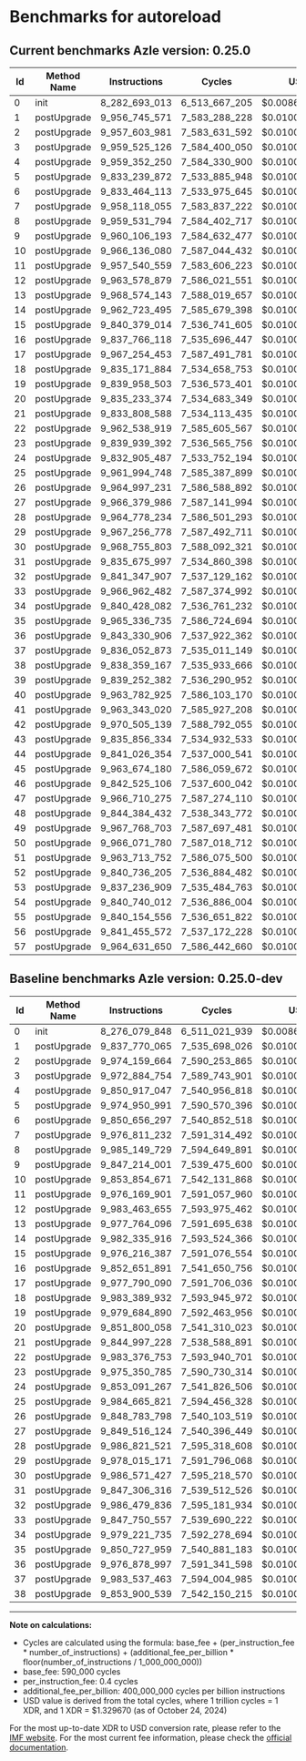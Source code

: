 # Benchmarks for autoreload

## Current benchmarks Azle version: 0.25.0

| Id  | Method Name | Instructions  | Cycles        | USD           | USD/Million Calls | Change                                  |
| --- | ----------- | ------------- | ------------- | ------------- | ----------------- | --------------------------------------- |
| 0   | init        | 8_282_693_013 | 6_513_667_205 | $0.0086610279 | $8_661.02         | <font color="red">+6_613_165</font>     |
| 1   | postUpgrade | 9_956_745_571 | 7_583_288_228 | $0.0100832709 | $10_083.27        | <font color="red">+118_975_506</font>   |
| 2   | postUpgrade | 9_957_603_981 | 7_583_631_592 | $0.0100837274 | $10_083.72        | <font color="green">-16_555_683</font>  |
| 3   | postUpgrade | 9_959_525_126 | 7_584_400_050 | $0.0100847492 | $10_084.74        | <font color="green">-13_359_628</font>  |
| 4   | postUpgrade | 9_959_352_250 | 7_584_330_900 | $0.0100846573 | $10_084.65        | <font color="red">+108_435_203</font>   |
| 5   | postUpgrade | 9_833_239_872 | 7_533_885_948 | $0.0100175821 | $10_017.58        | <font color="green">-141_711_119</font> |
| 6   | postUpgrade | 9_833_464_113 | 7_533_975_645 | $0.0100177014 | $10_017.70        | <font color="green">-17_192_184</font>  |
| 7   | postUpgrade | 9_958_118_055 | 7_583_837_222 | $0.0100840008 | $10_084.00        | <font color="green">-18_693_177</font>  |
| 8   | postUpgrade | 9_959_531_794 | 7_584_402_717 | $0.0100847528 | $10_084.75        | <font color="green">-25_617_935</font>  |
| 9   | postUpgrade | 9_960_106_193 | 7_584_632_477 | $0.0100850583 | $10_085.05        | <font color="red">+112_892_192</font>   |
| 10  | postUpgrade | 9_966_136_080 | 7_587_044_432 | $0.0100882654 | $10_088.26        | <font color="red">+112_281_409</font>   |
| 11  | postUpgrade | 9_957_540_559 | 7_583_606_223 | $0.0100836937 | $10_083.69        | <font color="green">-18_629_342</font>  |
| 12  | postUpgrade | 9_963_578_879 | 7_586_021_551 | $0.0100869053 | $10_086.90        | <font color="green">-19_884_776</font>  |
| 13  | postUpgrade | 9_968_574_143 | 7_588_019_657 | $0.0100895621 | $10_089.56        | <font color="green">-9_189_953</font>   |
| 14  | postUpgrade | 9_962_723_495 | 7_585_679_398 | $0.0100864503 | $10_086.45        | <font color="green">-19_612_421</font>  |
| 15  | postUpgrade | 9_840_379_014 | 7_536_741_605 | $0.0100213792 | $10_021.37        | <font color="green">-135_837_373</font> |
| 16  | postUpgrade | 9_837_766_118 | 7_535_696_447 | $0.0100199895 | $10_019.98        | <font color="green">-14_885_773</font>  |
| 17  | postUpgrade | 9_967_254_453 | 7_587_491_781 | $0.0100888602 | $10_088.86        | <font color="green">-10_535_637</font>  |
| 18  | postUpgrade | 9_835_171_884 | 7_534_658_753 | $0.0100186097 | $10_018.60        | <font color="green">-148_218_048</font> |
| 19  | postUpgrade | 9_839_958_503 | 7_536_573_401 | $0.0100211556 | $10_021.15        | <font color="green">-139_726_387</font> |
| 20  | postUpgrade | 9_835_233_374 | 7_534_683_349 | $0.0100186424 | $10_018.64        | <font color="green">-16_566_684</font>  |
| 21  | postUpgrade | 9_833_808_588 | 7_534_113_435 | $0.0100178846 | $10_017.88        | <font color="green">-11_188_640</font>  |
| 22  | postUpgrade | 9_962_538_919 | 7_585_605_567 | $0.0100863522 | $10_086.35        | <font color="green">-20_837_834</font>  |
| 23  | postUpgrade | 9_839_939_392 | 7_536_565_756 | $0.0100211454 | $10_021.14        | <font color="green">-135_411_393</font> |
| 24  | postUpgrade | 9_832_905_487 | 7_533_752_194 | $0.0100174043 | $10_017.40        | <font color="green">-20_185_780</font>  |
| 25  | postUpgrade | 9_961_994_748 | 7_585_387_899 | $0.0100860627 | $10_086.06        | <font color="green">-22_671_073</font>  |
| 26  | postUpgrade | 9_964_997_231 | 7_586_588_892 | $0.0100876597 | $10_087.65        | <font color="red">+116_213_433</font>   |
| 27  | postUpgrade | 9_966_379_986 | 7_587_141_994 | $0.0100883951 | $10_088.39        | <font color="red">+116_863_862</font>   |
| 28  | postUpgrade | 9_964_778_234 | 7_586_501_293 | $0.0100875432 | $10_087.54        | <font color="green">-22_043_287</font>  |
| 29  | postUpgrade | 9_967_256_778 | 7_587_492_711 | $0.0100888614 | $10_088.86        | <font color="green">-10_758_393</font>  |
| 30  | postUpgrade | 9_968_755_803 | 7_588_092_321 | $0.0100896587 | $10_089.65        | <font color="green">-17_815_624</font>  |
| 31  | postUpgrade | 9_835_675_997 | 7_534_860_398 | $0.0100188778 | $10_018.87        | <font color="green">-11_630_319</font>  |
| 32  | postUpgrade | 9_841_347_907 | 7_537_129_162 | $0.0100218945 | $10_021.89        | <font color="green">-145_131_929</font> |
| 33  | postUpgrade | 9_966_962_482 | 7_587_374_992 | $0.0100887049 | $10_088.70        | <font color="red">+119_211_925</font>   |
| 34  | postUpgrade | 9_840_428_082 | 7_536_761_232 | $0.0100214053 | $10_021.40        | <font color="green">-138_793_653</font> |
| 35  | postUpgrade | 9_965_336_735 | 7_586_724_694 | $0.0100878402 | $10_087.84        | <font color="red">+114_608_776</font>   |
| 36  | postUpgrade | 9_843_330_906 | 7_537_922_362 | $0.0100229492 | $10_022.94        | <font color="green">-133_548_091</font> |
| 37  | postUpgrade | 9_836_052_873 | 7_535_011_149 | $0.0100190783 | $10_019.07        | <font color="green">-147_484_590</font> |
| 38  | postUpgrade | 9_838_359_167 | 7_535_933_666 | $0.0100203049 | $10_020.30        | <font color="green">-15_541_372</font>  |
| 39  | postUpgrade | 9_839_252_382 | 7_536_290_952 | $0.0100207800 | $10_020.77        |                                         |
| 40  | postUpgrade | 9_963_782_925 | 7_586_103_170 | $0.0100870138 | $10_087.01        |                                         |
| 41  | postUpgrade | 9_963_343_020 | 7_585_927_208 | $0.0100867798 | $10_086.77        |                                         |
| 42  | postUpgrade | 9_970_505_139 | 7_588_792_055 | $0.0100905891 | $10_090.58        |                                         |
| 43  | postUpgrade | 9_835_856_334 | 7_534_932_533 | $0.0100189737 | $10_018.97        |                                         |
| 44  | postUpgrade | 9_841_026_354 | 7_537_000_541 | $0.0100217235 | $10_021.72        |                                         |
| 45  | postUpgrade | 9_963_674_180 | 7_586_059_672 | $0.0100869560 | $10_086.95        |                                         |
| 46  | postUpgrade | 9_842_525_106 | 7_537_600_042 | $0.0100225206 | $10_022.52        |                                         |
| 47  | postUpgrade | 9_966_710_275 | 7_587_274_110 | $0.0100885708 | $10_088.57        |                                         |
| 48  | postUpgrade | 9_844_384_432 | 7_538_343_772 | $0.0100235096 | $10_023.50        |                                         |
| 49  | postUpgrade | 9_967_768_703 | 7_587_697_481 | $0.0100891337 | $10_089.13        |                                         |
| 50  | postUpgrade | 9_966_071_780 | 7_587_018_712 | $0.0100882312 | $10_088.23        |                                         |
| 51  | postUpgrade | 9_963_713_752 | 7_586_075_500 | $0.0100869770 | $10_086.97        |                                         |
| 52  | postUpgrade | 9_840_736_205 | 7_536_884_482 | $0.0100215692 | $10_021.56        |                                         |
| 53  | postUpgrade | 9_837_236_909 | 7_535_484_763 | $0.0100197080 | $10_019.70        |                                         |
| 54  | postUpgrade | 9_840_740_012 | 7_536_886_004 | $0.0100215712 | $10_021.57        |                                         |
| 55  | postUpgrade | 9_840_154_556 | 7_536_651_822 | $0.0100212598 | $10_021.25        |                                         |
| 56  | postUpgrade | 9_841_455_572 | 7_537_172_228 | $0.0100219518 | $10_021.95        |                                         |
| 57  | postUpgrade | 9_964_631_650 | 7_586_442_660 | $0.0100874652 | $10_087.46        |                                         |

## Baseline benchmarks Azle version: 0.25.0-dev

| Id  | Method Name | Instructions  | Cycles        | USD           | USD/Million Calls |
| --- | ----------- | ------------- | ------------- | ------------- | ----------------- |
| 0   | init        | 8_276_079_848 | 6_511_021_939 | $0.0086575105 | $8_657.51         |
| 1   | postUpgrade | 9_837_770_065 | 7_535_698_026 | $0.0100199916 | $10_019.99        |
| 2   | postUpgrade | 9_974_159_664 | 7_590_253_865 | $0.0100925329 | $10_092.53        |
| 3   | postUpgrade | 9_972_884_754 | 7_589_743_901 | $0.0100918548 | $10_091.85        |
| 4   | postUpgrade | 9_850_917_047 | 7_540_956_818 | $0.0100269841 | $10_026.98        |
| 5   | postUpgrade | 9_974_950_991 | 7_590_570_396 | $0.0100929537 | $10_092.95        |
| 6   | postUpgrade | 9_850_656_297 | 7_540_852_518 | $0.0100268454 | $10_026.84        |
| 7   | postUpgrade | 9_976_811_232 | 7_591_314_492 | $0.0100939431 | $10_093.94        |
| 8   | postUpgrade | 9_985_149_729 | 7_594_649_891 | $0.0100983781 | $10_098.37        |
| 9   | postUpgrade | 9_847_214_001 | 7_539_475_600 | $0.0100250145 | $10_025.01        |
| 10  | postUpgrade | 9_853_854_671 | 7_542_131_868 | $0.0100285465 | $10_028.54        |
| 11  | postUpgrade | 9_976_169_901 | 7_591_057_960 | $0.0100936020 | $10_093.60        |
| 12  | postUpgrade | 9_983_463_655 | 7_593_975_462 | $0.0100974814 | $10_097.48        |
| 13  | postUpgrade | 9_977_764_096 | 7_591_695_638 | $0.0100944499 | $10_094.44        |
| 14  | postUpgrade | 9_982_335_916 | 7_593_524_366 | $0.0100968815 | $10_096.88        |
| 15  | postUpgrade | 9_976_216_387 | 7_591_076_554 | $0.0100936268 | $10_093.62        |
| 16  | postUpgrade | 9_852_651_891 | 7_541_650_756 | $0.0100279068 | $10_027.90        |
| 17  | postUpgrade | 9_977_790_090 | 7_591_706_036 | $0.0100944638 | $10_094.46        |
| 18  | postUpgrade | 9_983_389_932 | 7_593_945_972 | $0.0100974421 | $10_097.44        |
| 19  | postUpgrade | 9_979_684_890 | 7_592_463_956 | $0.0100954715 | $10_095.47        |
| 20  | postUpgrade | 9_851_800_058 | 7_541_310_023 | $0.0100274537 | $10_027.45        |
| 21  | postUpgrade | 9_844_997_228 | 7_538_588_891 | $0.0100238355 | $10_023.83        |
| 22  | postUpgrade | 9_983_376_753 | 7_593_940_701 | $0.0100974351 | $10_097.43        |
| 23  | postUpgrade | 9_975_350_785 | 7_590_730_314 | $0.0100931664 | $10_093.16        |
| 24  | postUpgrade | 9_853_091_267 | 7_541_826_506 | $0.0100281405 | $10_028.14        |
| 25  | postUpgrade | 9_984_665_821 | 7_594_456_328 | $0.0100981207 | $10_098.12        |
| 26  | postUpgrade | 9_848_783_798 | 7_540_103_519 | $0.0100258494 | $10_025.84        |
| 27  | postUpgrade | 9_849_516_124 | 7_540_396_449 | $0.0100262389 | $10_026.23        |
| 28  | postUpgrade | 9_986_821_521 | 7_595_318_608 | $0.0100992673 | $10_099.26        |
| 29  | postUpgrade | 9_978_015_171 | 7_591_796_068 | $0.0100945835 | $10_094.58        |
| 30  | postUpgrade | 9_986_571_427 | 7_595_218_570 | $0.0100991343 | $10_099.13        |
| 31  | postUpgrade | 9_847_306_316 | 7_539_512_526 | $0.0100250636 | $10_025.06        |
| 32  | postUpgrade | 9_986_479_836 | 7_595_181_934 | $0.0100990856 | $10_099.08        |
| 33  | postUpgrade | 9_847_750_557 | 7_539_690_222 | $0.0100252999 | $10_025.29        |
| 34  | postUpgrade | 9_979_221_735 | 7_592_278_694 | $0.0100952252 | $10_095.22        |
| 35  | postUpgrade | 9_850_727_959 | 7_540_881_183 | $0.0100268835 | $10_026.88        |
| 36  | postUpgrade | 9_976_878_997 | 7_591_341_598 | $0.0100939792 | $10_093.97        |
| 37  | postUpgrade | 9_983_537_463 | 7_594_004_985 | $0.0100975206 | $10_097.52        |
| 38  | postUpgrade | 9_853_900_539 | 7_542_150_215 | $0.0100285709 | $10_028.57        |

---

**Note on calculations:**

- Cycles are calculated using the formula: base_fee + (per_instruction_fee \* number_of_instructions) + (additional_fee_per_billion \* floor(number_of_instructions / 1_000_000_000))
- base_fee: 590_000 cycles
- per_instruction_fee: 0.4 cycles
- additional_fee_per_billion: 400_000_000 cycles per billion instructions
- USD value is derived from the total cycles, where 1 trillion cycles = 1 XDR, and 1 XDR = $1.329670 (as of October 24, 2024)

For the most up-to-date XDR to USD conversion rate, please refer to the [IMF website](https://www.imf.org/external/np/fin/data/rms_sdrv.aspx).
For the most current fee information, please check the [official documentation](https://internetcomputer.org/docs/current/developer-docs/gas-cost#execution).
